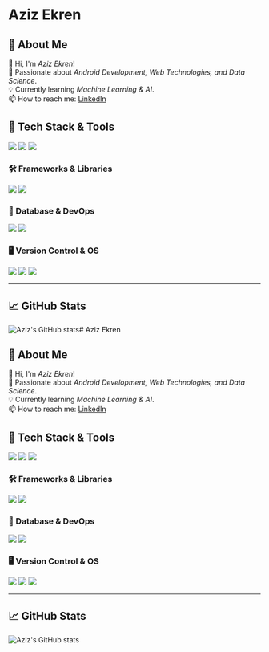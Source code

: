 # Aziz Ekren

## 📌 About Me
👋 Hi, I'm *Aziz Ekren*!  
🎯 Passionate about *Android Development, Web Technologies, and Data Science*.  
💡 Currently learning *Machine Learning & AI*.  
📫 How to reach me: [LinkedIn](https://linkedin.com/in/azizekren)

## 🚀 Tech Stack & Tools
<img src="https://img.shields.io/badge/Java-%23ED8B00.svg?style=for-the-badge&logo=openjdk&logoColor=white" /> 
<img src="https://img.shields.io/badge/Kotlin-%230095D5.svg?style=for-the-badge&logo=kotlin&logoColor=white" /> 
<img src="https://img.shields.io/badge/JavaScript-%23F7DF1E.svg?style=for-the-badge&logo=javascript&logoColor=black" /> 

### 🛠 Frameworks & Libraries
<img src="https://img.shields.io/badge/React-%2361DAFB.svg?style=for-the-badge&logo=react&logoColor=black" />
<img src="https://img.shields.io/badge/Android-%2303DAC5.svg?style=for-the-badge&logo=android&logoColor=white" />

### 🔧 Database & DevOps
<img src="https://img.shields.io/badge/MongoDB-%2347A248.svg?style=for-the-badge&logo=mongodb&logoColor=white" />
<img src="https://img.shields.io/badge/MySQL-%2300f.svg?style=for-the-badge&logo=mysql&logoColor=white" />

### 🖥 Version Control & OS
<img src="https://img.shields.io/badge/Git-%23F05033.svg?style=for-the-badge&logo=git&logoColor=white" />
<img src="https://img.shields.io/badge/GitHub-%23181717.svg?style=for-the-badge&logo=github&logoColor=white" />
<img src="https://img.shields.io/badge/Linux-%23FCC624.svg?style=for-the-badge&logo=linux&logoColor=black" />

---

## 📈 GitHub Stats
![Aziz's GitHub stats](https://github-readme-stats.vercel.app/api?username=azizekren&show_icons=true&theme=radical)# Aziz Ekren

## 📌 About Me
👋 Hi, I'm *Aziz Ekren*!  
🎯 Passionate about *Android Development, Web Technologies, and Data Science*.  
💡 Currently learning *Machine Learning & AI*.  
📫 How to reach me: [LinkedIn](https://linkedin.com/in/azizekren)

## 🚀 Tech Stack & Tools
<img src="https://img.shields.io/badge/Java-%23ED8B00.svg?style=for-the-badge&logo=openjdk&logoColor=white" /> 
<img src="https://img.shields.io/badge/Kotlin-%230095D5.svg?style=for-the-badge&logo=kotlin&logoColor=white" /> 
<img src="https://img.shields.io/badge/JavaScript-%23F7DF1E.svg?style=for-the-badge&logo=javascript&logoColor=black" /> 

### 🛠 Frameworks & Libraries
<img src="https://img.shields.io/badge/React-%2361DAFB.svg?style=for-the-badge&logo=react&logoColor=black" />
<img src="https://img.shields.io/badge/Android-%2303DAC5.svg?style=for-the-badge&logo=android&logoColor=white" />

### 🔧 Database & DevOps
<img src="https://img.shields.io/badge/MongoDB-%2347A248.svg?style=for-the-badge&logo=mongodb&logoColor=white" />
<img src="https://img.shields.io/badge/MySQL-%2300f.svg?style=for-the-badge&logo=mysql&logoColor=white" />

### 🖥 Version Control & OS
<img src="https://img.shields.io/badge/Git-%23F05033.svg?style=for-the-badge&logo=git&logoColor=white" />
<img src="https://img.shields.io/badge/GitHub-%23181717.svg?style=for-the-badge&logo=github&logoColor=white" />
<img src="https://img.shields.io/badge/Linux-%23FCC624.svg?style=for-the-badge&logo=linux&logoColor=black" />

---

## 📈 GitHub Stats
![Aziz's GitHub stats](https://github-readme-stats.vercel.app/api?username=azizekren&show_icons=true&theme=radical)
